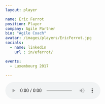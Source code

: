 ```yaml
---
layout: player

name: Eric Ferrot
position: Player
company: Agile Partner
bio: "Agile Coach"
avatar: /images/players/EricFerrot.jpg
socials:
  - name: linkedin
    url : in/eferrot/

events:
  - Luxembourg 2017

---
```


<audio controls>
  <source src="/files/soundbites/2017-03/170324-EricFerrot.m4a" type="audio/mpeg">
  Your browser does not support the audio tag.
</audio>
